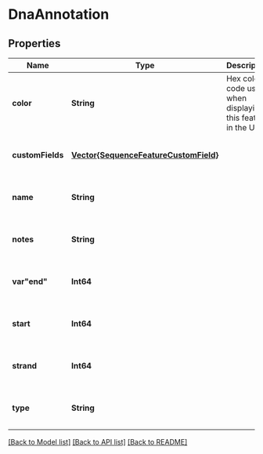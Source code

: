 # DnaAnnotation


## Properties
Name | Type | Description | Notes
------------ | ------------- | ------------- | -------------
**color** | **String** | Hex color code used when displaying this feature in the UI. | [optional] [default to nothing]
**customFields** | [**Vector{SequenceFeatureCustomField}**](SequenceFeatureCustomField.md) |  | [optional] [default to nothing]
**name** | **String** |  | [optional] [default to nothing]
**notes** | **String** |  | [optional] [default to nothing]
**var&quot;end&quot;** | **Int64** |  | [optional] [default to nothing]
**start** | **Int64** |  | [optional] [default to nothing]
**strand** | **Int64** |  | [optional] [default to nothing]
**type** | **String** |  | [optional] [default to nothing]


[[Back to Model list]](../README.md#models) [[Back to API list]](../README.md#api-endpoints) [[Back to README]](../README.md)


